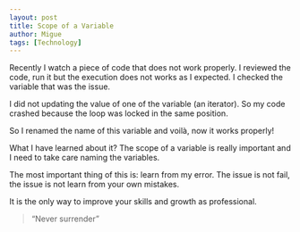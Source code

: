 ```yaml
---
layout: post
title: Scope of a Variable
author: Migue
tags: [Technology]
---
```


Recently I watch a piece of code that does not work properly. I reviewed the code, run it but the execution does not works as I expected. I checked the variable that was the issue.
   
I did not updating the value of one of the variable (an iterator). So my code crashed because the loop was locked in the same position.

So I renamed the name of this variable and voilà, now it works properly!
 
What I have learned about it? The scope of a variable is really important and I need to take care naming the variables.
 
The most important thing of this is: learn from my error. The issue is not fail, the issue is not learn from your own mistakes.
 
It is the only way to improve your skills and growth as professional.

> “Never surrender” 